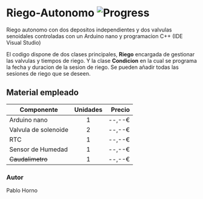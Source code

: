 # Riego-Autonomo ![Progress](http://progressed.io/bar/65?title=Progreso)

Riego autonomo con dos depositos independientes y dos valvulas senoidales controladas con un Arduino nano y programacion C++ (IDE Visual Studio)

El codigo dispone de dos clases principales, **Riego** encargada de gestionar las valvulas y tiempos de riego. Y la clase **Condicion** en la cual se programa la fecha y duracion de la sesion de riego. Se pueden añadir todas las sesiones de riego que se deseen.

## Material empleado

|     Componente       |    Unidades   |  Precio |
| -------------------- |:-------------:| -------:|
| Arduino nano         |     1         | --,--€  |
| Valvula de solenoide |     2         | --,--€  |
| RTC                  |     1         | --,--€  |
| Sensor de Humedad    |     1         | --,--€  |
| ~~Caudalimetro~~     |     1         | --,--€  |

### Autor
Pablo Horno
